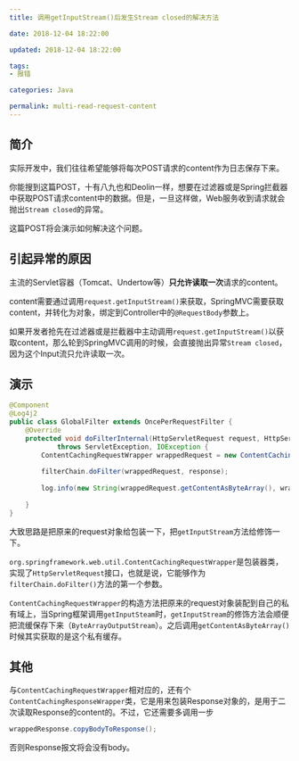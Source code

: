 ```yaml
---
title: 调用getInputStream()后发生Stream closed的解决方法

date: 2018-12-04 18:22:00

updated: 2018-12-04 18:22:00

tags:
- 报错

categories: Java

permalink: multi-read-request-content
---
```




## 简介

实际开发中，我们往往希望能够将每次POST请求的content作为日志保存下来。

你能搜到这篇POST，十有八九也和Deolin一样，想要在过滤器或是Spring拦截器中获取POST请求content中的数据。但是，一旦这样做，Web服务收到请求就会抛出`Stream closed`的异常。

这篇POST将会演示如何解决这个问题。



## 引起异常的原因

主流的Servlet容器（Tomcat、Undertow等）**只允许读取一次**请求的content。

content需要通过调用`request.getInputStream()`来获取，SpringMVC需要获取content，并转化为对象，绑定到Controller中的`@RequestBody`参数上。

如果开发者抢先在过滤器或是拦截器中主动调用`request.getInputStream()`以获取content，那么轮到SpringMVC调用的时候，会直接抛出异常`Stream closed`，因为这个Input流只允许读取一次。



## 演示

~~~java
@Component
@Log4j2
public class GlobalFilter extends OncePerRequestFilter {
    @Override
    protected void doFilterInternal(HttpServletRequest request, HttpServletResponse response, FilterChain filterChain)
            throws ServletException, IOException {
        ContentCachingRequestWrapper wrappedRequest = new ContentCachingRequestWrapper(request);
           
        filterChain.doFilter(wrappedRequest, response);
           
        log.info(new String(wrappedRequest.getContentAsByteArray(), wrappedRequest.getCharacterEncoding()));
       
    }    
}
~~~



大致思路是把原来的request对象给包装一下，把`getInputStream`方法给修饰一下。

`org.springframework.web.util.ContentCachingRequestWrapper`是包装器类，实现了`HttpServletRequest`接口，也就是说，它能够作为`filterChain.doFilter()`方法的第一个参数。

`ContentCachingRequestWrapper`的构造方法把原来的request对象装配到自己的私有域上，当Spring框架调用`getInputSteam`时，`getInputStream`的修饰方法会顺便把流缓保存下来（`ByteArrayOutputStream`）。之后调用`getContentAsByteArray()`时候其实获取的是这个私有缓存。



## 其他

与`ContentCachingRequestWrapper`相对应的，还有个`ContentCachingResponseWrapper`类，它是用来包装Response对象的，是用于二次读取Response的content的。不过，它还需要多调用一步

~~~java
wrappedResponse.copyBodyToResponse();
~~~

否则Response报文将会没有body。